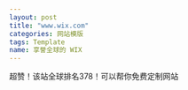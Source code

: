 ```yaml
---
layout: post
title: "www.wix.com"
categories: 网站模版
tags: Template
name: 享誉全球的 WIX
---
```

超赞！该站全球排名378！可以帮你免费定制<!--break-->网站

